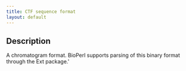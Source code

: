 ```yaml
---
title: CTF sequence format
layout: default
---
```


Description
-----------

A chromatogram format. BioPerl supports parsing of this binary format through the Ext package.'


